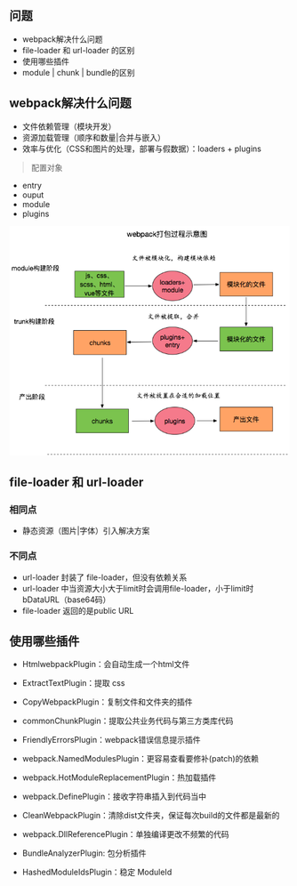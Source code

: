 ## 问题

- webpack解决什么问题
- file-loader 和 url-loader 的区别
- 使用哪些插件
- module | chunk | bundle的区别


## webpack解决什么问题

- 文件依赖管理（模块开发）
- 资源加载管理（顺序和数量|合并与嵌入）
- 效率与优化（CSS和图片的处理，部署与假数据）：loaders + plugins

> 配置对象
- entry
- ouput
- module
- plugins

![webpack打包过程](/assets/webpack打包过程.png)

## file-loader 和 url-loader 

### 相同点

- 静态资源（图片|字体）引入解决方案

### 不同点

- url-loader 封装了 file-loader，但没有依赖关系
- url-loader 中当资源大小大于limit时会调用file-loader，小于limit时bDataURL（base64码）
- file-loader 返回的是public URL

## 使用哪些插件

- HtmlwebpackPlugin：会自动生成一个html文件

- ExtractTextPlugin：提取 css

- CopyWebpackPlugin：复制文件和文件夹的插件

- commonChunkPlugin：提取公共业务代码与第三方类库代码

- FriendlyErrorsPlugin：webpack错误信息提示插件

- webpack.NamedModulesPlugin：更容易查看要修补(patch)的依赖

- webpack.HotModuleReplacementPlugin：热加载插件

- webpack.DefinePlugin：接收字符串插入到代码当中

- CleanWebpackPlugin：清除dist文件夹，保证每次build的文件都是最新的

- webpack.DllReferencePlugin：单独编译更改不频繁的代码

- BundleAnalyzerPlugin: 包分析插件

- HashedModuleIdsPlugin：稳定 ModuleId 



